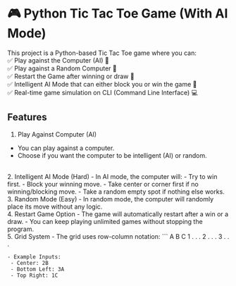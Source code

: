 # 🎮 Python Tic Tac Toe Game (With AI Mode)
This project is a Python-based Tic Tac Toe game where you can:<br>
✅ Play against the Computer (AI) 🤖<br>
✅ Play against a Random Computer 🤔<br>
✅ Restart the Game after winning or draw 🔄<br>
✅ Intelligent AI Mode that can either block you or win the game 🤯<br>
✅ Real-time game simulation on CLI (Command Line Interface) 💻<br>

## Features
1. Play Against Computer (AI)
- You can play against a computer.
- Choose if you want the computer to be intelligent (AI) or random.
<br>
2. Intelligent AI Mode (Hard)
- In AI mode, the computer will:
- Try to win first.
- Block your winning move.
- Take center or corner first if no winning/blocking move.
- Take a random empty spot if nothing else works.
<br>
3. Random Mode (Easy)
- In random mode, the computer will randomly place its move without any logic.
<br>
4. Restart Game Option
- The game will automatically restart after a win or a draw.
- You can keep playing unlimited games without stopping the program.
<br>
5. Grid System
- The grid uses row-column notation:
```
A   B   C
1  .   .   .
2  .   .   .
3  .   .   .

```
- Example Inputs:
 - Center: 2B 
 - Bottom Left: 3A
 - Top Right: 1C
